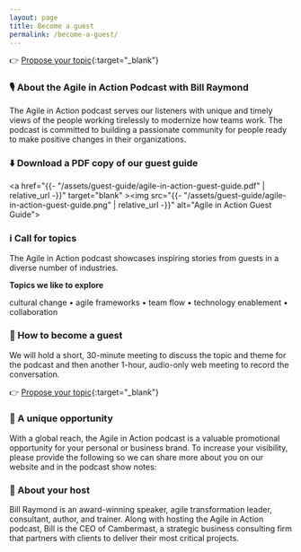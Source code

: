 ```yaml
---
layout: page
title: Become a guest
permalink: /become-a-guest/
---
```

👉 [Propose your topic](https://calendly.com/billraymond/30min){:target="_blank"}

### 🎙 About the Agile in Action Podcast with Bill Raymond
The Agile in Action podcast serves our listeners with unique and timely views of the people working tirelessly to modernize how teams work. The podcast is committed to building a passionate community for people ready to make positive changes in their organizations.

### ⬇️ Download a PDF copy of our guest guide
<a href="{{- "/assets/guest-guide/agile-in-action-guest-guide.pdf" | relative_url -}}" target="blank" ><img src="{{- "/assets/guest-guide/agile-in-action-guest-guide.png" | relative_url -}}" alt="Agile in Action Guest Guide"></a>

### ℹ️ Call for topics
The Agile in Action podcast showcases inspiring stories from guests in a diverse number of industries.

**Topics we like to explore**

cultural change • agile frameworks • team flow • technology enablement • collaboration

### 🙋 How to become a guest
We will hold a short, 30-minute meeting to discuss the topic and theme for the podcast and then another 1-hour, audio-only web meeting to record the conversation.

👉 [Propose your topic](https://calendly.com/billraymond/30min){:target="_blank"}


### 💫 A unique opportunity
With a global reach, the Agile in Action podcast is a valuable promotional opportunity for your personal or business brand. To increase your visibility, please provide the following so we can share more about you on our website and in the podcast show notes:


### 💬 About your host
Bill Raymond is an award-winning speaker, agile transformation leader, consultant, author, and trainer. Along with hosting the Agile in Action podcast, Bill is the CEO of Cambermast, a strategic business consulting firm that partners with clients to deliver their most critical projects.

